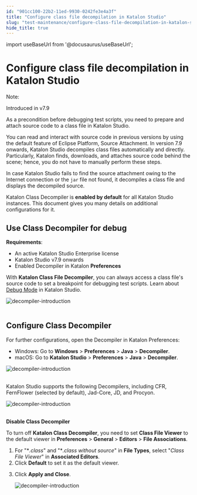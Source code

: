 ```yaml
---
id: "901cc100-22b2-11ed-9930-0242fe3e4a3f"
title: "Configure class file decompilation in Katalon Studio"
slug: "test-maintenance/configure-class-file-decompilation-in-katalon-studio"
hide_title: true
---
```

import useBaseUrl from '@docusaurus/useBaseUrl';


# <a id="id" class="anchor_top_offset"/><a id="ariaid-title1" class="anchor_top_offset"/>Configure  class file decompilation in <span xmlns="http://www.w3.org/1999/xhtml" className="ph">Katalon Studio</span> 

<div xmlns="http://www.w3.org/1999/xhtml" className="note note note_note"><span className="note__title">Note:</span> 
  <p className="p">Introduced in v7.9</p>
</div>
<p xmlns="http://www.w3.org/1999/xhtml" className="p">As a precondition before debugging test scripts, you need to   prepare and attach source code to a class file in Katalon   Studio.</p> 
<p xmlns="http://www.w3.org/1999/xhtml" className="p">You can read and interact with source code in previous versions   by using the default feature of Eclipse Platform, Source   Attachment. In version 7.9 onwards, Katalon Studio decompiles class   files automatically and directly. Particularly, Katalon finds,   downloads, and attaches source code behind the scene; hence, you do   not have to manually perform these steps.</p> 
<p xmlns="http://www.w3.org/1999/xhtml" className="p">In case Katalon Studio fails to find the source attachment owing   to the Internet connection or the <code className="ph codeph">jar</code> file not found,   it decompiles a class file and displays the decompiled source.</p> 
<p xmlns="http://www.w3.org/1999/xhtml" className="p">Katalon Class Decompiler is <strong className="ph b">enabled by default</strong>   for all Katalon Studio instances. This document gives you many   details on additional configurations for it.</p> 
    

## <a id="id_1" class="anchor_top_offset"/>Use Class Decompiler for debug

    
      
<p xmlns="http://www.w3.org/1999/xhtml" className="p">   <strong className="ph b">Requirements</strong>:</p> 
      
<ul xmlns="http://www.w3.org/1999/xhtml" className="ul">   <li className="li">An active Katalon Studio Enterprise license</li>   <li className="li">Katalon Studio v7.9 onwards</li>   <li className="li">Enabled Decompiler in Katalon <strong className="ph b">Preferences</strong>   </li> </ul> 
      
<p xmlns="http://www.w3.org/1999/xhtml" className="p">With <strong className="ph b">Katalon Class File Decompiler</strong>, you can   always access a class file's source code to set a breakpoint for   debugging test scripts. Learn about <a className="xref" href="/test-execution/execute-tests-with-katalon-studio/execute-and-debug-a-test-case-in-katalon-studio#id_8">Debug     Mode</a> in Katalon Studio.</p> 
      
<p xmlns="http://www.w3.org/1999/xhtml" className="p">   <img className="image" src={useBaseUrl("https://github.com/katalon-studio/docs-images/raw/master/katalon-studio/docs/execute-a-test-case-or-a-test-suite/decompiler-introduction.png")} alt="decompiler-introduction" /><br /><br /> </p> 
    
  
    

## <a id="id_2" class="anchor_top_offset"/>Configure Class Decompiler

    
      
<p xmlns="http://www.w3.org/1999/xhtml" className="p">For further configurations, open the Decompiler in Katalon   Preferences:</p> 
      
<ul xmlns="http://www.w3.org/1999/xhtml" className="ul">   <li className="li">Windows: Go to <strong className="ph b">Windows</strong> &gt;     <strong className="ph b">Preferences</strong> &gt; <strong className="ph b">Java</strong> &gt;     <strong className="ph b">Decompiler</strong>.</li>   <li className="li">macOS: Go to <strong className="ph b">Katalon Studio</strong> &gt;     <strong className="ph b">Preferences</strong> &gt; <strong className="ph b">Java</strong> &gt;     <strong className="ph b">Decompiler</strong>.</li> </ul> 
      
<p xmlns="http://www.w3.org/1999/xhtml" className="p">   <img className="image" src={useBaseUrl("https://github.com/katalon-studio/docs-images/raw/master/katalon-studio/docs/class-decompiler/decompiler.png")} alt="decompiler-introduction" /><br /><br /> </p> 
      
<p xmlns="http://www.w3.org/1999/xhtml" className="p">Katalon Studio supports the following Decompilers, including   CFR, FernFlower (selected by default), Jad-Core, JD, and   Procyon.</p> 
      
<p xmlns="http://www.w3.org/1999/xhtml" className="p">   <img className="image" src={useBaseUrl("https://github.com/katalon-studio/docs-images/raw/master/katalon-studio/docs/class-decompiler/decompilers.png")} alt="decompiler-introduction" /><br /><br /> </p> 
      
<p xmlns="http://www.w3.org/1999/xhtml" className="p">   <strong className="ph b">Disable Class Decompiler</strong> </p> 
      
<p xmlns="http://www.w3.org/1999/xhtml" className="p">To turn off <strong className="ph b">Katalon Class Decompiler</strong>, you need   to set <strong className="ph b">Class File Viewer</strong> to the default viewer in   <strong className="ph b">Preferences</strong> &gt; <strong className="ph b">General</strong> &gt;   <strong className="ph b">Editors</strong> &gt; <strong className="ph b">File     Associations</strong>.</p> 
      
<ol xmlns="http://www.w3.org/1999/xhtml" className="ol">   <li className="li">For "*<em className="ph i">.class</em>" and "*<em className="ph i">.class without source</em>" in     <strong className="ph b">File Types</strong>, select "<em className="ph i">Class File Viewer</em>" in     <strong className="ph b">Associated Editors</strong>.</li>   <li className="li">Click <strong className="ph b">Default</strong> to set it as the default     viewer.</li>   <li className="li">     <p className="p">Click <strong className="ph b">Apply and Close</strong>.</p>     <p className="p">       <img className="image" src={useBaseUrl("https://github.com/katalon-studio/docs-images/raw/master/katalon-studio/docs/class-decompiler/switch.png")} alt="decompiler-introduction" /><br /><br />     </p>   </li> </ol> 
    
  

